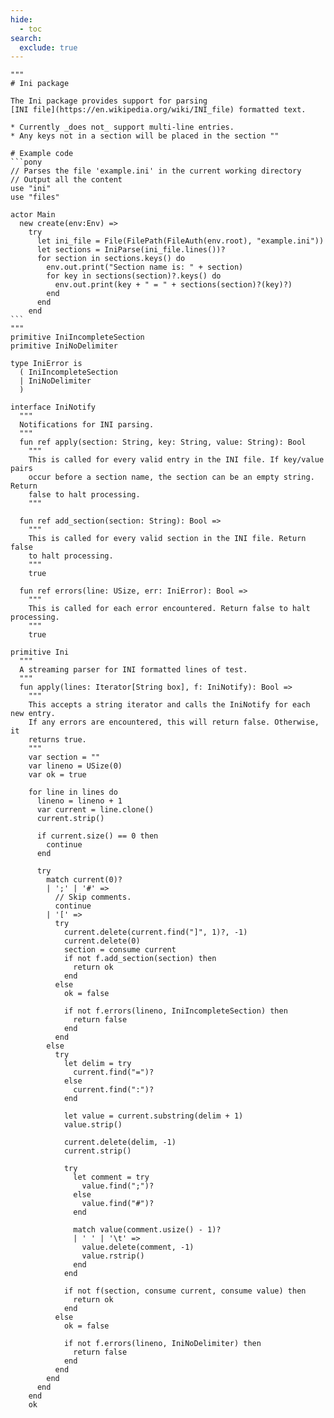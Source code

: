 ```yaml
---
hide:
  - toc
search:
  exclude: true
---
```

```````pony linenums="1"
"""
# Ini package

The Ini package provides support for parsing
[INI file](https://en.wikipedia.org/wiki/INI_file) formatted text.

* Currently _does not_ support multi-line entries.
* Any keys not in a section will be placed in the section ""

# Example code
```pony
// Parses the file 'example.ini' in the current working directory
// Output all the content
use "ini"
use "files"

actor Main
  new create(env:Env) =>
    try
      let ini_file = File(FilePath(FileAuth(env.root), "example.ini"))
      let sections = IniParse(ini_file.lines())?
      for section in sections.keys() do
        env.out.print("Section name is: " + section)
        for key in sections(section)?.keys() do
          env.out.print(key + " = " + sections(section)?(key)?)
        end
      end
    end
```
"""
primitive IniIncompleteSection
primitive IniNoDelimiter

type IniError is
  ( IniIncompleteSection
  | IniNoDelimiter
  )

interface IniNotify
  """
  Notifications for INI parsing.
  """
  fun ref apply(section: String, key: String, value: String): Bool
    """
    This is called for every valid entry in the INI file. If key/value pairs
    occur before a section name, the section can be an empty string. Return
    false to halt processing.
    """

  fun ref add_section(section: String): Bool =>
    """
    This is called for every valid section in the INI file. Return false
    to halt processing.
    """
    true

  fun ref errors(line: USize, err: IniError): Bool =>
    """
    This is called for each error encountered. Return false to halt processing.
    """
    true

primitive Ini
  """
  A streaming parser for INI formatted lines of test.
  """
  fun apply(lines: Iterator[String box], f: IniNotify): Bool =>
    """
    This accepts a string iterator and calls the IniNotify for each new entry.
    If any errors are encountered, this will return false. Otherwise, it
    returns true.
    """
    var section = ""
    var lineno = USize(0)
    var ok = true

    for line in lines do
      lineno = lineno + 1
      var current = line.clone()
      current.strip()

      if current.size() == 0 then
        continue
      end

      try
        match current(0)?
        | ';' | '#' =>
          // Skip comments.
          continue
        | '[' =>
          try
            current.delete(current.find("]", 1)?, -1)
            current.delete(0)
            section = consume current
            if not f.add_section(section) then
              return ok
            end
          else
            ok = false

            if not f.errors(lineno, IniIncompleteSection) then
              return false
            end
          end
        else
          try
            let delim = try
              current.find("=")?
            else
              current.find(":")?
            end

            let value = current.substring(delim + 1)
            value.strip()

            current.delete(delim, -1)
            current.strip()

            try
              let comment = try
                value.find(";")?
              else
                value.find("#")?
              end

              match value(comment.usize() - 1)?
              | ' ' | '\t' =>
                value.delete(comment, -1)
                value.rstrip()
              end
            end

            if not f(section, consume current, consume value) then
              return ok
            end
          else
            ok = false

            if not f.errors(lineno, IniNoDelimiter) then
              return false
            end
          end
        end
      end
    end
    ok

```````